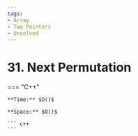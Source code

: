 ```yaml
---
tags:
- Array
- Two Pointers
- Unsolved
---
```



# 31. Next Permutation

=== "C++"

    **Time:** $O()$

    **Space:** $O()$

    ``` c++
    ```